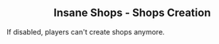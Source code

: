 <h2 style="text-align:center;"> Insane Shops - Shops Creation </h2>

If disabled, players can't create shops anymore.
